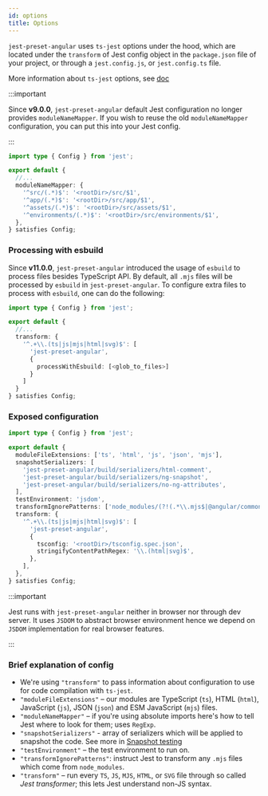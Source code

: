 ```yaml
---
id: options
title: Options
---
```


`jest-preset-angular` uses `ts-jest` options under the hood, which are located under the `transform` of Jest config object
in the `package.json` file of your project, or through a `jest.config.js`, or `jest.config.ts` file.

More information about `ts-jest` options, see [doc](https://kulshekhar.github.io/ts-jest/docs/getting-started/options)

:::important

Since **v9.0.0**, `jest-preset-angular` default Jest configuration no longer provides `moduleNameMapper`. If you wish to reuse
the old `moduleNameMapper` configuration, you can put this into your Jest config.

:::

```ts title="jest.config.ts"
import type { Config } from 'jest';

export default {
  //...
  moduleNameMapper: {
    '^src/(.*)$': '<rootDir>/src/$1',
    '^app/(.*)$': '<rootDir>/src/app/$1',
    '^assets/(.*)$': '<rootDir>/src/assets/$1',
    '^environments/(.*)$': '<rootDir>/src/environments/$1',
  },
} satisfies Config;
```

### Processing with esbuild

Since **v11.0.0**, `jest-preset-angular` introduced the usage of `esbuild` to process files besides TypeScript API. By default, all `.mjs` files
will be processed by `esbuild` in `jest-preset-angular`. To configure extra files to process with `esbuild`, one can do the following:

```ts title="jest.config.ts"
import type { Config } from 'jest';

export default {
  //...
  transform: {
    '^.+\\.(ts|js|mjs|html|svg)$': [
      'jest-preset-angular',
      {
        processWithEsbuild: [<glob_to_files>]
      }
    ]
  }
} satisfies Config;
```

### Exposed configuration

```ts
import type { Config } from 'jest';

export default {
  moduleFileExtensions: ['ts', 'html', 'js', 'json', 'mjs'],
  snapshotSerializers: [
    'jest-preset-angular/build/serializers/html-comment',
    'jest-preset-angular/build/serializers/ng-snapshot',
    'jest-preset-angular/build/serializers/no-ng-attributes',
  ],
  testEnvironment: 'jsdom',
  transformIgnorePatterns: ['node_modules/(?!(.*\\.mjs$|@angular/common/locales/.*\\.js$))'],
  transform: {
    '^.+\\.(ts|js|mjs|html|svg)$': [
      'jest-preset-angular',
      {
        tsconfig: '<rootDir>/tsconfig.spec.json',
        stringifyContentPathRegex: '\\.(html|svg)$',
      },
    ],
  },
} satisfies Config;
```

:::important

Jest runs with `jest-preset-angular` neither in browser nor through dev server. It uses `JSDOM` to abstract browser environment hence we depend on
`JSDOM` implementation for real browser features.

:::

### Brief explanation of config

- We're using `"transform"` to pass information about configuration to use for code compilation with `ts-jest`.
- `"moduleFileExtensions"` – our modules are TypeScript (`ts`), HTML (`html`), JavaScript (`js`), JSON (`json`) and ESM JavaScript (`mjs`) files.
- `"moduleNameMapper"` – if you're using absolute imports here's how to tell Jest where to look for them; uses `RegExp`.
- `"snapshotSerializers"` - array of serializers which will be applied to snapshot the code. See more in [Snapshot testing](../guides/snapshot-testing.md)
- `"testEnvironment"` – the test environment to run on.
- `"transformIgnorePatterns"`: instruct Jest to transform any `.mjs` files which come from `node_modules`.
- `"transform"` – run every `TS`, `JS`, `MJS`, `HTML`, or `SVG` file through so called _Jest transformer_; this lets Jest understand non-JS syntax.
